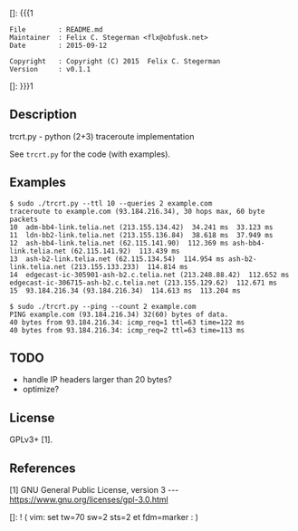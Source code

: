 []: {{{1

    File        : README.md
    Maintainer  : Felix C. Stegerman <flx@obfusk.net>
    Date        : 2015-09-12

    Copyright   : Copyright (C) 2015  Felix C. Stegerman
    Version     : v0.1.1

[]: }}}1

<!-- badge? -->

## Description

trcrt.py - python (2+3) traceroute implementation

See `trcrt.py` for the code (with examples).

## Examples

```
$ sudo ./trcrt.py --ttl 10 --queries 2 example.com
traceroute to example.com (93.184.216.34), 30 hops max, 60 byte packets
10  adm-bb4-link.telia.net (213.155.134.42)  34.241 ms  33.123 ms
11  ldn-bb2-link.telia.net (213.155.136.84)  38.618 ms  37.949 ms
12  ash-bb4-link.telia.net (62.115.141.90)  112.369 ms ash-bb4-link.telia.net (62.115.141.92)  113.439 ms
13  ash-b2-link.telia.net (62.115.134.54)  114.954 ms ash-b2-link.telia.net (213.155.133.233)  114.814 ms
14  edgecast-ic-305901-ash-b2.c.telia.net (213.248.88.42)  112.652 ms edgecast-ic-306715-ash-b2.c.telia.net (213.155.129.62)  112.671 ms
15  93.184.216.34 (93.184.216.34)  114.613 ms  113.204 ms
```

```
$ sudo ./trcrt.py --ping --count 2 example.com
PING example.com (93.184.216.34) 32(60) bytes of data.
40 bytes from 93.184.216.34: icmp_req=1 ttl=63 time=122 ms
40 bytes from 93.184.216.34: icmp_req=2 ttl=63 time=113 ms
```

## TODO

* handle IP headers larger than 20 bytes?
* optimize?

## License

GPLv3+ [1].

## References

[1] GNU General Public License, version 3
--- https://www.gnu.org/licenses/gpl-3.0.html

[]: ! ( vim: set tw=70 sw=2 sts=2 et fdm=marker : )
